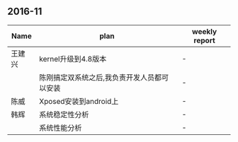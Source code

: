 ## 2016-11

|Name|plan|weekly report|  
|---|---|---|
|王建兴|kernel升级到4.8版本|-|
||陈刚搞定双系统之后,我负责开发人员都可以安装|-|  
|陈威|Xposed安装到android上|-|  
|韩辉|系统稳定性分析|-|  
||系统性能分析|-|  
